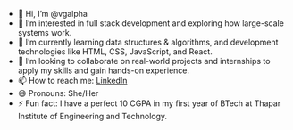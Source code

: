 - 👋 Hi, I’m @vgalpha
- 👀 I’m interested in full stack development and exploring how large-scale systems work.
- 🌱 I’m currently learning data structures & algorithms, and development technologies like HTML, CSS, JavaScript, and React.
- 💞️ I’m looking to collaborate on real-world projects and internships to apply my skills and gain hands-on experience.
- 📫 How to reach me: [LinkedIn](https://www.linkedin.com/in/vanigoyal126/)
- 😄 Pronouns: She/Her
- ⚡ Fun fact: I have a perfect 10 CGPA in my first year of BTech at Thapar Institute of Engineering and Technology.

<!---
vgalpha/vgalpha is a ✨ special ✨ repository because its `README.md` (this file) appears on your GitHub profile.
You can click the Preview link to take a look at your changes.
--->
